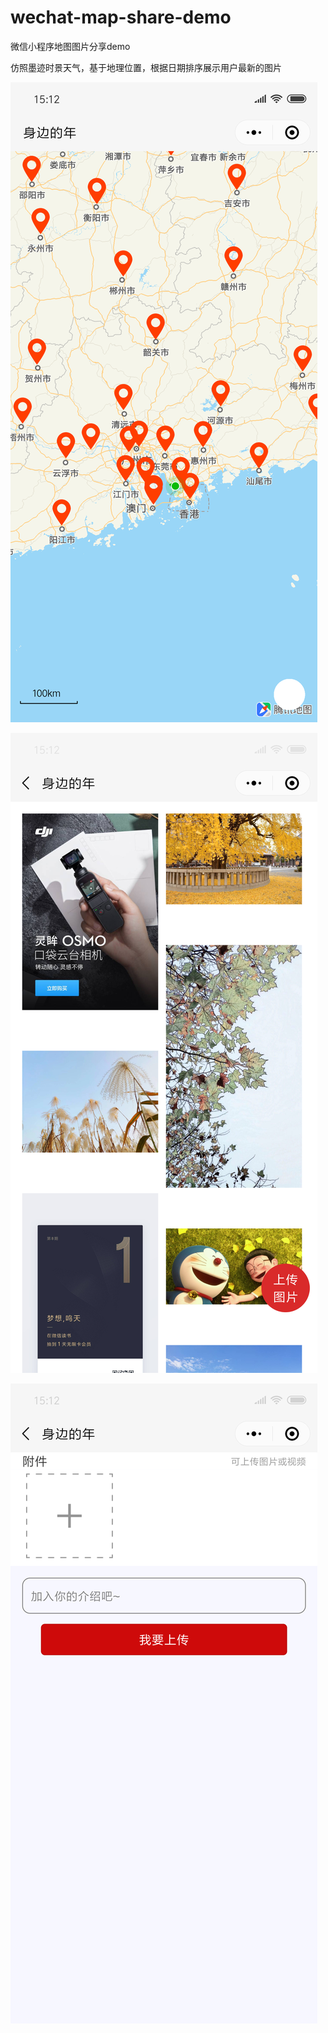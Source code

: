 # wechat-map-share-demo
微信小程序地图图片分享demo

仿照墨迹时景天气，基于地理位置，根据日期排序展示用户最新的图片

![](https://github.com/liming199364/wechat-map-share-demo/raw/master/images/1.png)

![](https://github.com/liming199364/wechat-map-share-demo/raw/master/images/2.png)

![](https://github.com/liming199364/wechat-map-share-demo/raw/master/images/3.png)